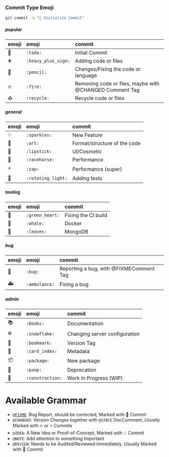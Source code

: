 ### Commit Type	Emoji

```sh
git commit -m "🎉 Initialize Commit"
```

##### popular
emoji                                   | emoji                      | commit
:--------                               | :--------                  | :--------
🎉                                      | `:tada:`                   | Initial Commit
➕                                      | `:heavy_plus_sign:`        | Adding code or files
📝                                      | `:pencil:`                 | Changes/Fixing the code or language
🔥                                      | `:fire:`                   | Removing code or files, maybe with @CHANGED Comment Tag
♻️                                      | `:recycle:`                | Recycle code or files

##### general
emoji                                   | emoji                      | commit
:--------                               | :--------                  | :--------
✨                                      | `:sparkles:`               | New Feature
🎨                                      | `:art:`                    | Format/structure of the code
💄                                      | `:lipstick:`               | UI/Cosmetic
🐎                                      | `:racehorse:`              | Performance
⚡️                                      | `:zap:`                    | Performance	(super)
🚨                                      | `:rotating_light:`         | Adding tests

##### tooling
emoji                                   | emoji                      | commit
:--------                               | :--------                  | :--------
💚                                      | `:green_heart:`            | Fixing the CI build
🐳                                      | `:whale:`                  | Docker
🍃                                      | `:leaves:`                 | MongoDB

##### bug
emoji                                   | emoji                      | commit
:--------                               | :--------                  | :--------
🐛                                      | `:bug:`                    | Reporting a bug, with @FIXMEComment Tag
🚑                                      | `:ambulance:`              | Fixing a bug

##### admin
emoji                                   | emoji                      | commit
:--------                               | :--------                  | :--------
📚                                      | `:books:`                  | Documentation 
❄️                                      | `:snowflake:`              | Changing server configuration 
🔖                                      | `:bookmark:`               | Version Tag
📇                                      | `:card_index:`             | Metadata
📦                                      | `:package:`                | New package
💩                                      | `:poop:`                   | Deprecation
🚧                                      | `:construction:`           | Work In Progress (WIP)

Available Grammar
=================
  - [`@FIXME`](#bug-report): Bug Report, should be corrected, Marked with :bug: Commit
  - `@CHANGED`: Version Changes together with `@SINCE` DocComment, _Usually_ Marked with :fire: or :zap: Commits
  - `@IDEA`: A New Idea or Proof-of-Concept, Marked with :bulb: Commit
  - `@NOTE`: Add attention to something Important
  - `@REVIEW`: Needs to be Audited/Reviewed Immediately, _Usually_ Marked with :construction: Commit
